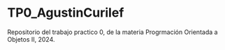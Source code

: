 # TP0_AgustinCurilef
Repositorio del trabajo practico 0, de la materia Progrmación Orientada a Objetos II, 2024.

